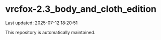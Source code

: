 # vrcfox-2.3_body_and_cloth_edition

Last updated: 2025-07-12 18:20:51

This repository is automatically maintained.
